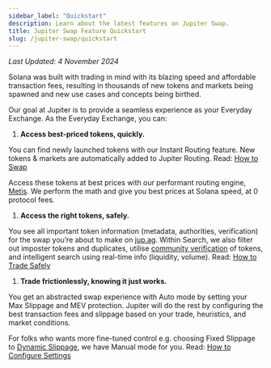```yaml
---
sidebar_label: "Quickstart"
description: Learn about the latest features on Jupiter Swap.
title: Jupiter Swap Feature Quickstart
slug: /jupiter-swap/quickstart
---
```


<head>
    <title>Jupiter Swap | Quickstart</title>
    <meta name="twitter:card" content="summary" />
</head>

*Last Updated: 4 November 2024*

Solana was built with trading in mind with its blazing speed and affordable transaction fees, resulting in thousands of new tokens and markets being spawned and new use cases and concepts being birthed. 

Our goal at Jupiter is to provide a seamless experience as your Everyday Exchange. As the Everyday Exchange, you can:

1. **Access best-priced tokens, quickly.**  

You can find newly launched tokens with our Instant Routing feature. New tokens & markets are automatically added to Jupiter Routing. Read: [How to Swap](./2-tutorials/1-how-to-swap.md)

Access these tokens at best prices with our performant routing engine, [Metis](./3-deep-dive.md). We perform the math and give you best prices at Solana speed, at 0 protocol fees. 

1. **Access the right tokens, safely.** 

You see all important token information (metadata, authorities, verification) for the swap you’re about to make on [jup.ag](http://jup.ag). Within Search, we also filter out imposter tokens and duplicates, utilise [community verification](https://catdetlist.jup.ag/) of tokens, and intelligent search using real-time info (liquidity, volume). Read: [How to Trade Safely](./2-tutorials/3-how-to-trade-safely.md)

1. **Trade frictionlessly, knowing it just works.** 

You get an abstracted swap experience with Auto mode by setting your Max Slippage and MEV protection. Jupiter will do the rest by configuring the best transaction fees and slippage based on your trade, heuristics, and market conditions. 

For folks who wants more fine-tuned control e.g. choosing Fixed Slippage to [Dynamic Slippage](./3-deep-dive.md), we have Manual mode for you. Read: [How to Configure Settings](./2-tutorials/2-how-to-configure-settings.md)